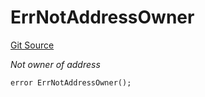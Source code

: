 # ErrNotAddressOwner
[Git Source](https://github.com/Crossbell-Box/Crossbell-Contracts/blob/7fb0a111be44c9c39adc514360ef463c6a04b62a/contracts/libraries/Error.sol)

*Not owner of address*


```solidity
error ErrNotAddressOwner();
```

